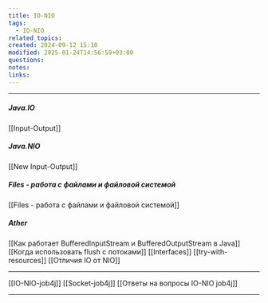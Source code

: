 ```yaml
---
title: IO-NIO
tags:
  - IO-NIO
related_topics: 
created: 2024-09-12 15:10
modified: 2025-01-24T14:56:59+03:00
questions: 
notes: 
links: 
---
```


---
##### Java.IO
[[Input-Output]]
##### Java.NIO
[[New Input-Output]]
##### Files - работа с файлами и файловой системой
[[Files - работа с файлами и файловой системой]]
##### Ather
[[Как работает BufferedInputStream и BufferedOutputStream в Java]]
[[Когда использовать flush с потоками]]
[[Interfaces]]
[[try-with-resources]]
[[Отличия IO от NIO]]

-----
[[IO-NIO-job4j]]
[[Socket-job4j]]
[[Ответы на вопросы IO-NIO job4j]]

----

